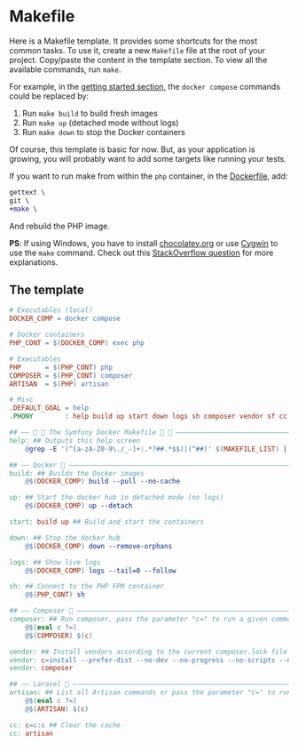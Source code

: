 # Makefile

Here is a Makefile template. It provides some shortcuts for the most common tasks.
To use it, create a new `Makefile` file at the root of your project. Copy/paste
the content in the template section. To view all the available commands, run `make`.

For example, in the [getting started section](/README.md#getting-started), the
`docker compose` commands could be replaced by:

1. Run `make build` to build fresh images
2. Run `make up` (detached mode without logs)
3. Run `make down` to stop the Docker containers

Of course, this template is basic for now. But, as your application is growing,
you will probably want to add some targets like running your tests.

If you want to run make from within the `php` container, in the [Dockerfile](/Dockerfile),
add:

```diff
gettext \
git \
+make \
```

And rebuild the PHP image.

**PS**: If using Windows, you have to install [chocolatey.org](https://chocolatey.org/)
or use [Cygwin](http://cygwin.com) to use the `make` command. Check out this
[StackOverflow question](https://stackoverflow.com/q/2532234/633864) for more explanations.

## The template

```Makefile
# Executables (local)
DOCKER_COMP = docker compose

# Docker containers
PHP_CONT = $(DOCKER_COMP) exec php

# Executables
PHP      = $(PHP_CONT) php
COMPOSER = $(PHP_CONT) composer
ARTISAN  = $(PHP) artisan

# Misc
.DEFAULT_GOAL = help
.PHONY        : help build up start down logs sh composer vendor sf cc

## —— 🎵 🐳 The Symfony Docker Makefile 🐳 🎵 ——————————————————————————————————
help: ## Outputs this help screen
	@grep -E '(^[a-zA-Z0-9\./_-]+:.*?##.*$$)|(^##)' $(MAKEFILE_LIST) | awk 'BEGIN {FS = ":.*?## "}{printf "\033[32m%-30s\033[0m %s\n", $$1, $$2}' | sed -e 's/\[32m##/[33m/'

## —— Docker 🐳 ————————————————————————————————————————————————————————————————
build: ## Builds the Docker images
	@$(DOCKER_COMP) build --pull --no-cache

up: ## Start the docker hub in detached mode (no logs)
	@$(DOCKER_COMP) up --detach

start: build up ## Build and start the containers

down: ## Stop the docker hub
	@$(DOCKER_COMP) down --remove-orphans

logs: ## Show live logs
	@$(DOCKER_COMP) logs --tail=0 --follow

sh: ## Connect to the PHP FPM container
	@$(PHP_CONT) sh

## —— Composer 🧙 ——————————————————————————————————————————————————————————————
composer: ## Run composer, pass the parameter "c=" to run a given command, example: make composer c='req guzzlehttp/guzzle'
	@$(eval c ?=)
	@$(COMPOSER) $(c)

vendor: ## Install vendors according to the current composer.lock file
vendor: c=install --prefer-dist --no-dev --no-progress --no-scripts --no-interaction
vendor: composer

## —— Laravel 🎵 ———————————————————————————————————————————————————————————————
artisan: ## List all Artisan commands or pass the parameter "c=" to run a given command, example: make artisan c=about
	@$(eval c ?=)
	@$(ARTISAN) $(c)

cc: c=c:c ## Clear the cache
cc: artisan
```
